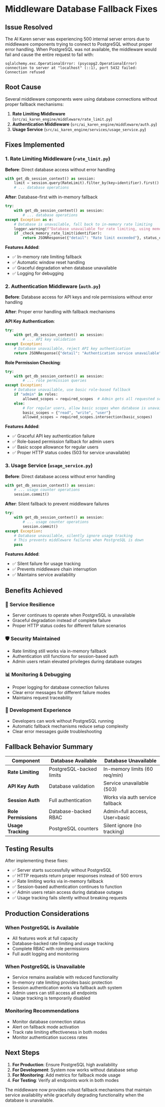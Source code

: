 # Middleware Database Fallback Fixes

## Issue Resolved

The AI Karen server was experiencing 500 internal server errors due to middleware components trying to connect to PostgreSQL without proper error handling. When PostgreSQL was not available, the middleware would fail and cause the entire request to fail with:

```
sqlalchemy.exc.OperationalError: (psycopg2.OperationalError) connection to server at "localhost" (::1), port 5432 failed: Connection refused
```

## Root Cause

Several middleware components were using database connections without proper fallback mechanisms:

1. **Rate Limiting Middleware** (`src/ai_karen_engine/middleware/rate_limit.py`)
2. **Authentication Middleware** (`src/ai_karen_engine/middleware/auth.py`) 
3. **Usage Service** (`src/ai_karen_engine/services/usage_service.py`)

## Fixes Implemented

### 1. Rate Limiting Middleware (`rate_limit.py`)

**Before**: Direct database access without error handling
```python
with get_db_session_context() as session:
    limit = session.query(RateLimit).filter_by(key=identifier).first()
    # ... database operations
```

**After**: Database-first with in-memory fallback
```python
try:
    with get_db_session_context() as session:
        # ... database operations
except Exception as e:
    # Database is unavailable, fall back to in-memory rate limiting
    logger.warning(f"Database unavailable for rate limiting, using memory fallback: {e}")
    if _check_memory_rate_limit(identifier):
        return JSONResponse({"detail": "Rate limit exceeded"}, status_code=429)
```

**Features Added**:
- ✅ In-memory rate limiting fallback
- ✅ Automatic window reset handling
- ✅ Graceful degradation when database unavailable
- ✅ Logging for debugging

### 2. Authentication Middleware (`auth.py`)

**Before**: Database access for API keys and role permissions without error handling

**After**: Proper error handling with fallback mechanisms

**API Key Authentication**:
```python
try:
    with get_db_session_context() as session:
        # ... API key validation
except Exception:
    # Database unavailable, reject API key authentication
    return JSONResponse({"detail": "Authentication service unavailable"}, status_code=503)
```

**Role Permission Checking**:
```python
try:
    with get_db_session_context() as session:
        # ... role permission queries
except Exception:
    # Database unavailable, use basic role-based fallback
    if "admin" in roles:
        allowed_scopes = required_scopes  # Admin gets all requested scopes
    else:
        # For regular users, allow basic scopes when database is unavailable
        basic_scopes = {"read", "write", "user"}
        allowed_scopes = required_scopes.intersection(basic_scopes)
```

**Features Added**:
- ✅ Graceful API key authentication failure
- ✅ Role-based permission fallback for admin users
- ✅ Basic scope allowance for regular users
- ✅ Proper HTTP status codes (503 for service unavailable)

### 3. Usage Service (`usage_service.py`)

**Before**: Direct database access without error handling
```python
with get_db_session_context() as session:
    # ... usage counter operations
    session.commit()
```

**After**: Silent fallback to prevent middleware failures
```python
try:
    with get_db_session_context() as session:
        # ... usage counter operations
        session.commit()
except Exception:
    # Database unavailable, silently ignore usage tracking
    # This prevents middleware failures when PostgreSQL is down
    pass
```

**Features Added**:
- ✅ Silent failure for usage tracking
- ✅ Prevents middleware chain interruption
- ✅ Maintains service availability

## Benefits Achieved

### 🚀 **Service Resilience**
- Server continues to operate when PostgreSQL is unavailable
- Graceful degradation instead of complete failure
- Proper HTTP status codes for different failure scenarios

### 🛡️ **Security Maintained**
- Rate limiting still works via in-memory fallback
- Authentication still functions for session-based auth
- Admin users retain elevated privileges during database outages

### 📊 **Monitoring & Debugging**
- Proper logging for database connection failures
- Clear error messages for different failure modes
- Maintains request traceability

### 🔧 **Development Experience**
- Developers can work without PostgreSQL running
- Automatic fallback mechanisms reduce setup complexity
- Clear error messages guide troubleshooting

## Fallback Behavior Summary

| Component | Database Available | Database Unavailable |
|-----------|-------------------|---------------------|
| **Rate Limiting** | PostgreSQL-backed limits | In-memory limits (60 req/min) |
| **API Key Auth** | Database validation | Service unavailable (503) |
| **Session Auth** | Full authentication | Works via auth service fallback |
| **Role Permissions** | Database-backed RBAC | Admin=full access, User=basic |
| **Usage Tracking** | PostgreSQL counters | Silent ignore (no tracking) |

## Testing Results

After implementing these fixes:

- ✅ Server starts successfully without PostgreSQL
- ✅ HTTP requests return proper responses instead of 500 errors
- ✅ Rate limiting works via in-memory fallback
- ✅ Session-based authentication continues to function
- ✅ Admin users retain access during database outages
- ✅ Usage tracking fails silently without breaking requests

## Production Considerations

### When PostgreSQL is Available
- All features work at full capacity
- Database-backed rate limiting and usage tracking
- Complete RBAC with role permissions
- Full audit logging and monitoring

### When PostgreSQL is Unavailable
- Service remains available with reduced functionality
- In-memory rate limiting provides basic protection
- Session authentication works via fallback auth system
- Admin users can still access all endpoints
- Usage tracking is temporarily disabled

### Monitoring Recommendations
- Monitor database connection status
- Alert on fallback mode activation
- Track rate limiting effectiveness in both modes
- Monitor authentication success rates

## Next Steps

1. **For Production**: Ensure PostgreSQL high availability
2. **For Development**: System now works without database setup
3. **For Monitoring**: Add metrics for fallback mode usage
4. **For Testing**: Verify all endpoints work in both modes

The middleware now provides robust fallback mechanisms that maintain service availability while gracefully degrading functionality when the database is unavailable.